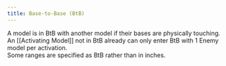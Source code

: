 ```yaml
---
title: Base-to-Base (BtB)
---
```

A model is in BtB with another model if their bases are physically touching.  
An [[Activating Model]] not in BtB already can only enter BtB with 1 Enemy model per activation.  
Some ranges are specified as BtB rather than in inches. 